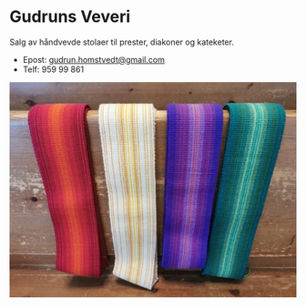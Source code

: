 # Gudruns Veveri

Salg av håndvevde stolaer til prester, diakoner og kateketer.

* Epost: gudrun.homstvedt@gmail.com
* Telf: 959 99 861

<img alt="Stolaer" src="E2B53DF6-C6D8-4E7F-BD6C-E9692DC70D85.jpeg" title="Stolaer"/>
